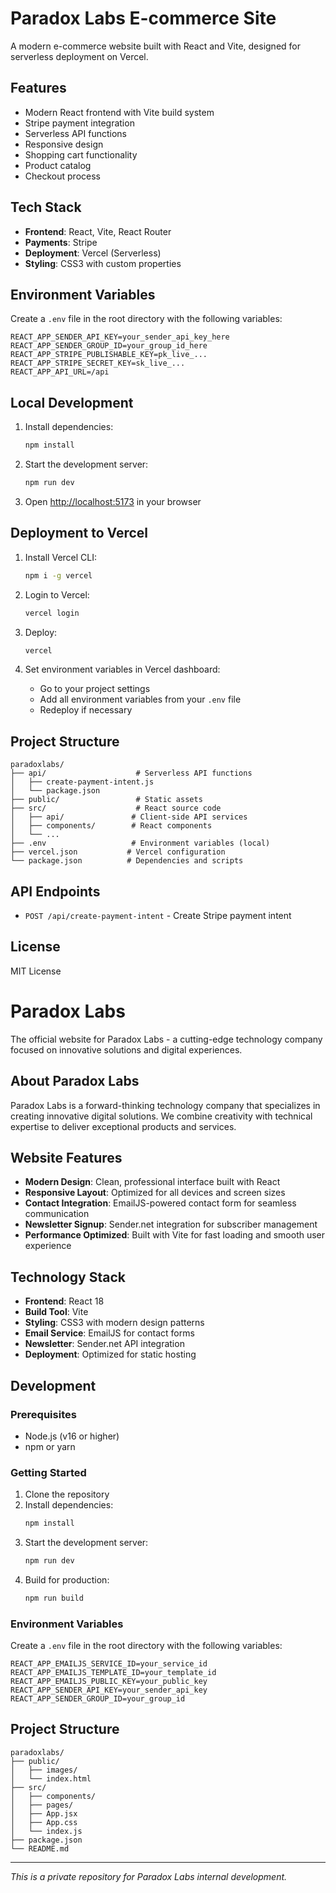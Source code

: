 # Paradox Labs E-commerce Site

A modern e-commerce website built with React and Vite, designed for serverless deployment on Vercel.

## Features

- Modern React frontend with Vite build system
- Stripe payment integration
- Serverless API functions
- Responsive design
- Shopping cart functionality
- Product catalog
- Checkout process

## Tech Stack

- **Frontend**: React, Vite, React Router
- **Payments**: Stripe
- **Deployment**: Vercel (Serverless)
- **Styling**: CSS3 with custom properties

## Environment Variables

Create a `.env` file in the root directory with the following variables:

```env
REACT_APP_SENDER_API_KEY=your_sender_api_key_here
REACT_APP_SENDER_GROUP_ID=your_group_id_here
REACT_APP_STRIPE_PUBLISHABLE_KEY=pk_live_...
REACT_APP_STRIPE_SECRET_KEY=sk_live_...
REACT_APP_API_URL=/api
```

## Local Development

1. Install dependencies:
   ```bash
   npm install
   ```

2. Start the development server:
   ```bash
   npm run dev
   ```

3. Open [http://localhost:5173](http://localhost:5173) in your browser

## Deployment to Vercel

1. Install Vercel CLI:
   ```bash
   npm i -g vercel
   ```

2. Login to Vercel:
   ```bash
   vercel login
   ```

3. Deploy:
   ```bash
   vercel
   ```

4. Set environment variables in Vercel dashboard:
   - Go to your project settings
   - Add all environment variables from your `.env` file
   - Redeploy if necessary

## Project Structure

```
paradoxlabs/
├── api/                    # Serverless API functions
│   ├── create-payment-intent.js
│   └── package.json
├── public/                 # Static assets
├── src/                    # React source code
│   ├── api/               # Client-side API services
│   ├── components/        # React components
│   └── ...
├── .env                   # Environment variables (local)
├── vercel.json           # Vercel configuration
└── package.json          # Dependencies and scripts
```

## API Endpoints

- `POST /api/create-payment-intent` - Create Stripe payment intent

## License

MIT License

# Paradox Labs

The official website for Paradox Labs - a cutting-edge technology company focused on innovative solutions and digital experiences.

## About Paradox Labs

Paradox Labs is a forward-thinking technology company that specializes in creating innovative digital solutions. We combine creativity with technical expertise to deliver exceptional products and services.

## Website Features

- **Modern Design**: Clean, professional interface built with React
- **Responsive Layout**: Optimized for all devices and screen sizes
- **Contact Integration**: EmailJS-powered contact form for seamless communication
- **Newsletter Signup**: Sender.net integration for subscriber management
- **Performance Optimized**: Built with Vite for fast loading and smooth user experience

## Technology Stack

- **Frontend**: React 18
- **Build Tool**: Vite
- **Styling**: CSS3 with modern design patterns
- **Email Service**: EmailJS for contact forms
- **Newsletter**: Sender.net API integration
- **Deployment**: Optimized for static hosting

## Development

### Prerequisites
- Node.js (v16 or higher)
- npm or yarn

### Getting Started

1. Clone the repository
2. Install dependencies:
   ```bash
   npm install
   ```
3. Start the development server:
   ```bash
   npm run dev
   ```
4. Build for production:
   ```bash
   npm run build
   ```

### Environment Variables

Create a `.env` file in the root directory with the following variables:

```env
REACT_APP_EMAILJS_SERVICE_ID=your_service_id
REACT_APP_EMAILJS_TEMPLATE_ID=your_template_id
REACT_APP_EMAILJS_PUBLIC_KEY=your_public_key
REACT_APP_SENDER_API_KEY=your_sender_api_key
REACT_APP_SENDER_GROUP_ID=your_group_id
```

## Project Structure

```
paradoxlabs/
├── public/
│   ├── images/
│   └── index.html
├── src/
│   ├── components/
│   ├── pages/
│   ├── App.jsx
│   ├── App.css
│   └── index.js
├── package.json
└── README.md
```

---

*This is a private repository for Paradox Labs internal development.*

